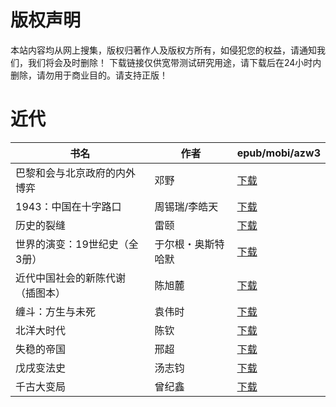 # 版权声明

本站内容均从网上搜集，版权归著作人及版权方所有，如侵犯您的权益，请通知我们，我们将会及时删除！ 下载链接仅供宽带测试研究用途，请下载后在24小时内删除，请勿用于商业目的。请支持正版！

# 近代

| 书名 | 作者 | epub/mobi/azw3 |
| --- | --- | --- |
| 巴黎和会与北京政府的内外博弈 | 邓野 | [下载](https://url89.ctfile.com/f/31084289-1356987388-21355b?p=8866) |
| 1943：中国在十字路口 | 周锡瑞/李皓天 | [下载](https://url89.ctfile.com/f/31084289-1357022335-aaa81a?p=8866) |
| 历史的裂缝 | 雷颐 | [下载](https://url89.ctfile.com/f/31084289-1357019896-3e4312?p=8866) |
| 世界的演变：19世纪史（全3册） | 于尔根・奥斯特哈默 | [下载](https://url89.ctfile.com/f/31084289-1357019389-c4eb1e?p=8866) |
| 近代中国社会的新陈代谢（插图本） | 陈旭麓 | [下载](https://url89.ctfile.com/f/31084289-1357009594-ed0802?p=8866) |
| 缠斗：方生与未死 | 袁伟时 | [下载](https://url89.ctfile.com/f/31084289-1357008910-584887?p=8866) |
| 北洋大时代 | 陈钦 | [下载](https://url89.ctfile.com/f/31084289-1357008775-6d619f?p=8866) |
| 失稳的帝国 | 邢超 | [下载](https://url89.ctfile.com/f/31084289-1357007863-6c2df5?p=8866) |
| 戊戌变法史 | 汤志钧 | [下载](https://url89.ctfile.com/f/31084289-1357007872-ab8612?p=8866) |
| 千古大变局 | 曾纪鑫 | [下载](https://url89.ctfile.com/f/31084289-1357006495-15b155?p=8866) |
